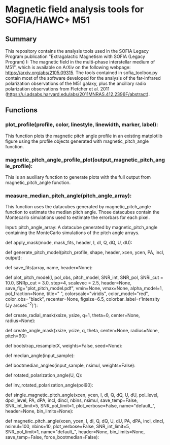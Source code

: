 # Magnetic field analysis tools for SOFIA/HAWC+ M51

## Summary
This repository contains the analysis tools used in the SOFIA Legacy Program publication "Extragalactic Magnetism with SOFIA (Legacy Program) I: The magnetic field in the multi-phase interstellar medium of M51", which is available on ArXiv on the following webpage: https://arxiv.org/abs/2105.09315. The tools contained in sofia_toolbox.py contain most of the software developed for the analysis of the far-infrared polarization observations of the M51 galaxy, plus the ancillary radio polarization observations from Fletcher et al. 2011 (https://ui.adsabs.harvard.edu/abs/2011MNRAS.412.2396F/abstract). 


## Functions

### plot_profile(profile, color, linestyle, linewidth, marker, label):
This function plots the magnetic pitch angle profile in an existing matplotlib figure using the profile objects generated with magnetic_pitch_angle function. 

### magnetic_pitch_angle_profile_plot(output_magnetic_pitch_angle_profile):
This is an auxiliary function to generate plots with the full output from magnetic_pitch_angle function. 

### measure_median_pitch_angle(pitch_angle_array):
This function uses the datacubes generated by magnetic_pitch_angle function to estimate the median pitch angle. Those datacubes contain the Montecarlo simulations used to estimate the errorbars for each pixel. 

Input: pitch_angle_array: A datacube generated by magnetic_pitch_angle containing the MonteCarlo simulations of the pitch angle arrays. 

def apply_mask(mode, mask_fits, header, I, dI, Q, dQ, U, dU):

def generate_pitch_model(pitch_profile, shape, header, xcen, ycen, PA, incl, output):

def save_fits(array, name, header=None):

def plot_pitch_model(I, pol_obs, pitch_model, SNR_int, SNR_pol, SNRi_cut = 10.0, SNRp_cut = 3.0, step=4,
                     scalevec = 2.5, header=None, save_fig="plot_pitch_model.pdf", vmin=None, vmax=None, alpha_model=1,
                     pol_fraction=None, title=" ", colorscale="viridis", color_model="red", color_obs="black", recenter=None, figsize=6.5, colorbar_label=r'Intensity (Jy arcsec$^{-2}$)'):
                     
def create_radial_mask(xsize, ysize, q=1, theta=0, center=None, radius=None):

def create_angle_mask(xsize, ysize, q, theta, center=None, radius=None, pitch=90):

def bootstrap_resample(X, weights=False, seed=None):

def median_angle(input_sample):

def bootmedian_angles(input_sample, nsimul, weights=False):


def rotated_polarization_angle(U, Q):

def inv_rotated_polarization_angle(pol90):

def single_magnetic_pitch_angle(xcen, ycen, I, dI, Q, dQ, U, dU, pol_level, dpol_level, PA, dPA, incl, dincl, nbins, nsimul,
                                save_temp=False, SNR_int_limit=5, SNR_pol_limit=1, plot_verbose=False, name="default_", header=None, bin_limits=None):
                                
def magnetic_pitch_angle(xcen, ycen, I, dI, Q, dQ, U, dU, PA, dPA, incl, dincl, nsimul=100,
                         nbins=10, plot_verbose=False, SNR_int_limit=5, SNR_pol_limit=1, name="default_", header=None, bin_limits=None, save_temp=False, force_bootmedian=False):
